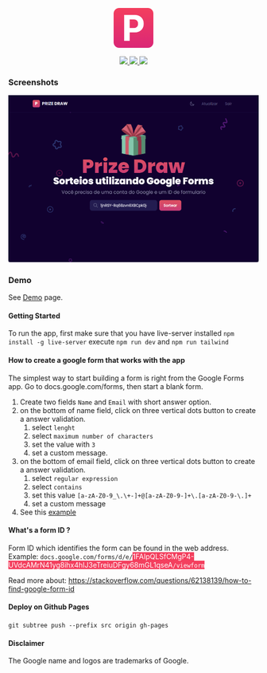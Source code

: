<p align="center">
    <img src="src/assets/images/logo.png" width="80">
</p>

<p align="center">
    <a href="https://github.com/osgufers/prize_draw/stargazers">
        <img height= "24" src="https://img.shields.io/github/stars/osgufers/prize_draw?colorA=1e1e28&colorB=fbbf24&style=for-the-badge">
    </a>
    <a href="https://github.com/osgufers/prize_draw/issues">
        <img height= "24" src="https://img.shields.io/github/issues/osgufers/prize_draw?colorA=1e1e28&colorB=db2777&style=for-the-badge">
    </a>
    <a href="https://github.com/osgufers/prize_draw/contributors">
        <img height= "24" src="https://img.shields.io/github/contributors/osgufers/prize_draw?colorA=1e1e28&colorB=34d399&style=for-the-badge">
    </a>
</p>

### Screenshots
![Screenshot - Prize Draw](src/assets/images/preview.png)

### Demo
See [Demo](https://osgufers.github.io/prize_draw) page.

#### Getting Started
To run the app, first make sure that you have live-server installed
`npm install -g live-server` 
execute `npm run dev` and `npm run tailwind`

#### How to create a google form that works with the app
The simplest way to start building a form is right from the Google Forms app. Go to docs.google.com/forms, then start a blank form.
1. Create two fields `Name` and `Email` with short answer option.
2. on the bottom of name field, click on three vertical dots button to create a answer validation.
    1. select `lenght`
    2. select `maximum number of characters` 
    3. set the value with `3`
    4. set a custom message.
3. on the bottom of email field, click on three vertical dots button to create a answer validation.
    1. select `regular expression`
    2. select `contains`
    3. set this value `[a-zA-Z0-9_\.\+-]+@[a-zA-Z0-9-]+\.[a-zA-Z0-9-\.]+`
    4. set a custom message
4. See this [example](https://docs.google.com/forms/d/e/1FAIpQLSfCMgP4-UVdcAMrN41yg8ihx4hIJ3eTreiuDFgy68mGL1qseA/viewform)

#### What's a form ID ?
Form ID which identifies the form can be found in the web address. Example:
`docs.google.com/forms/d/e/`<span style="color:white;background-color:#f43f5e">1FAIpQLSfCMgP4-UVdcAMrN41yg8ihx4hIJ3eTreiuDFgy68mGL1qseA<span>`/viewform`

Read more about: https://stackoverflow.com/questions/62138139/how-to-find-google-form-id
#### Deploy on Github Pages
`git subtree push --prefix src origin gh-pages`


#### Disclaimer
The Google name and logos are trademarks of Google.